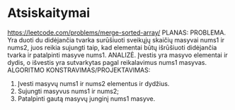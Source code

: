 # Atsiskaitymai
https://leetcode.com/problems/merge-sorted-array/
PLANAS:
PROBLEMA. Yra duoti du didėjančia tvarka surūšiuoti sveikųjų skaičių masyvai nums1 ir nums2, juos reikia sujungti taip, kad elementai būtų išrūšiuoti didėjančia tvarka ir patalpinti masyve nums1.
ANALIZĖ. Įvestis yra masyvo elementai ir dydis, o išvestis yra sutvarkytas pagal reikalavimus nums1 masyvas.
ALGORITMO KONSTRAVIMAS/PROJEKTAVIMAS:
1. Įvesti masyvų nums1 ir nums2 elementus ir dydžius.
2. Sujungti masyvus nums1 ir nums2;
3. Patalpinti gautą masyvų junginį nums1 masyve.
